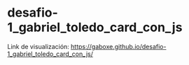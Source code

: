 # desafio-1_gabriel_toledo_card_con_js

Link de visualización:
https://gaboxe.github.io/desafio-1_gabriel_toledo_card_con_js/
